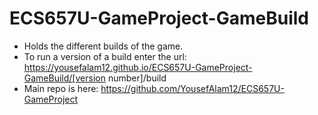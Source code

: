 # ECS657U-GameProject-GameBuild

- Holds the different builds of the game.
- To run a version of a build enter the url: https://yousefalam12.github.io/ECS657U-GameProject-GameBuild/[version number]/build
- Main repo is here: https://github.com/YousefAlam12/ECS657U-GameProject
